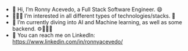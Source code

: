 - 👋 Hi, I’m Ronny Acevedo, a Full Stack Software Engineer. 😄
- 👨🏽‍💻 I’m interested in all different types of technologies/stacks. 🧠
- 🏫 I’m currently diving into AI and Machine learning, as well as some backend. ⚙👨🏽‍💻
- 📨 You can reach me on LinkedIn: https://www.linkedin.com/in/ronnyacevedo/

<!---
racevedo12/racevedo12 is a ✨ special ✨ repository because its `README.md` (this file) appears on your GitHub profile.
You can click the Preview link to take a look at your changes.
--->
